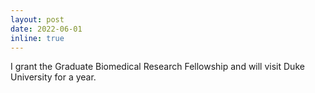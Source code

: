 ```yaml
---
layout: post
date: 2022-06-01 
inline: true
---
```


I grant the Graduate Biomedical Research Fellowship and will visit Duke University for a year.

